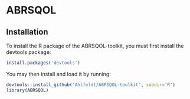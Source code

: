 
# ABRSQOL


## Installation
To install the R package of the ABRSQOL-toolkit, you must first install the devtools package:

``` r
install.packages('devtools')
```
You may then install and load it by running:
``` r
devtools::install_github('Ahlfeldt/ABRSQOL-toolkit', subdir='R')
library(ABRSQOL)
```
